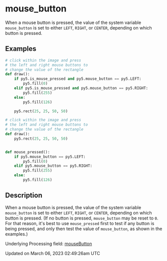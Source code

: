# mouse_button

When a mouse button is pressed, the value of the system variable `mouse_button` is set to either `LEFT`, `RIGHT`, or `CENTER`, depending on which button is pressed.

## Examples

<div class="example-table">

<div class="example-row"><div class="example-cell-image">

</div><div class="example-cell-code">

```python
# click within the image and press
# the left and right mouse buttons to
# change the value of the rectangle
def draw():
    if py5.is_mouse_pressed and py5.mouse_button == py5.LEFT:
        py5.fill(0)
    elif py5.is_mouse_pressed and py5.mouse_button == py5.RIGHT:
        py5.fill(255)
    else:
        py5.fill(126)

    py5.rect(25, 25, 50, 50)
```

</div></div>

<div class="example-row"><div class="example-cell-image">

</div><div class="example-cell-code">

```python
# click within the image and press
# the left and right mouse buttons to
# change the value of the rectangle
def draw():
    py5.rect(25, 25, 50, 50)


def mouse_pressed():
    if py5.mouse_button == py5.LEFT:
        py5.fill(0)
    elif py5.mouse_button == py5.RIGHT:
        py5.fill(255)
    else:
        py5.fill(126)
```

</div></div>

</div>

## Description

When a mouse button is pressed, the value of the system variable `mouse_button` is set to either `LEFT`, `RIGHT`, or `CENTER`, depending on which button is pressed. (If no button is pressed, `mouse_button` may be reset to `0`. For that reason, it's best to use `mouse_pressed` first to test if any button is being pressed, and only then test the value of `mouse_button`, as shown in the examples.)

Underlying Processing field: [mouseButton](https://processing.org/reference/mouseButton.html)

Updated on March 06, 2023 02:49:26am UTC
